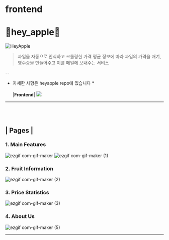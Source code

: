 # frontend
# **🍎hey_apple🍎**
![HeyApple](https://user-images.githubusercontent.com/70051888/216714950-50ba8934-aae9-4cd1-bb71-53b9b272343b.jpg)
> 과일을 자동으로 인식하고 크롤링한 가격 평균 정보에 따라 과일의 가격을 매겨, 영수증을 만들어주고 이를 메일에 보내주는 서비스
 
--
* 자세한 사항은 heyapple repo에 있습니다 *
<br/><br/>
|__Frontend__|                                                                                                                                                                                                                                                                                                                                                                                                                                                                                    <img src="https://img.shields.io/badge/React-61DAFB?style=for-the-badge&logo=React&logoColor=black">       

---
<br/><br/>
## **| Pages |**

### 1. Main Features
![ezgif com-gif-maker](https://user-images.githubusercontent.com/88328887/216708211-2c034f04-4a2c-4cc9-80dc-427c521d82d3.gif)
![ezgif com-gif-maker (1)](https://user-images.githubusercontent.com/88328887/216707888-86d7c3e3-68ab-41d1-8b12-b1982f95e1bc.gif)
### 2. Fruit Information
![ezgif com-gif-maker (2)](https://user-images.githubusercontent.com/88328887/216708829-b1e8b439-cb88-4404-9c60-0a35749ac657.gif)
### 3. Price Statistics
![ezgif com-gif-maker (3)](https://user-images.githubusercontent.com/68193613/216708796-cd663a59-b815-4287-b170-211f15fa28f9.gif)
### 4. About Us
![ezgif com-gif-maker (5)](https://user-images.githubusercontent.com/88328887/216709483-4e5087d3-70ce-433a-bf06-0b31761cb3a6.gif)

---
<br/><br/>
